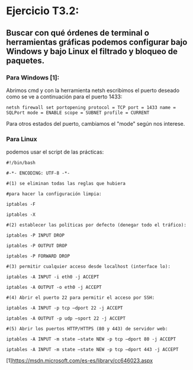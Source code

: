 # Ejercicio T3.2:

## Buscar con qué órdenes de terminal o herramientas gráficas podemos configurar bajo Windows y bajo Linux el filtrado y bloqueo de paquetes. 

### Para Windows [1]:

Abrimos cmd y con la herramienta netsh escribimos el puerto deseado como se ve a continuación para el puerto 1433:
~~~
netsh firewall set portopening protocol = TCP port = 1433 name = SQLPort mode = ENABLE scope = SUBNET profile = CURRENT  
~~~

Para otros estados del puerto, cambiamos el "mode" según nos interese.



### Para Linux 
podemos usar el script de las prácticas:

~~~
#!/bin/bash

#-*- ENCODING: UTF-8 -*-

#(1) se eliminan todas las reglas que hubiera

#para hacer la configuración limpia:

iptables -F

iptables -X

#(2) establecer las políticas por defecto (denegar todo el tráfico):

iptables -P INPUT DROP

iptables -P OUTPUT DROP

iptables -P FORWARD DROP

#(3) permitir cualquier acceso desde localhost (interface lo):

iptables -A INPUT -i eth0 -j ACCEPT

iptables -A OUTPUT -o eth0 -j ACCEPT

#(4) Abrir el puerto 22 para permitir el acceso por SSH:

iptables -A INPUT -p tcp —dport 22 -j ACCEPT

iptables -A OUTPUT -p udp —sport 22 -j ACCEPT

#(5) Abrir los puertos HTTP/HTTPS (80 y 443) de servidor web:

iptables -A INPUT -m state —state NEW -p tcp —dport 80 -j ACCEPT

iptables -A INPUT -m state —state NEW -p tcp —dport 443 -j ACCEPT
~~~


[1]https://msdn.microsoft.com/es-es/library/cc646023.aspx
